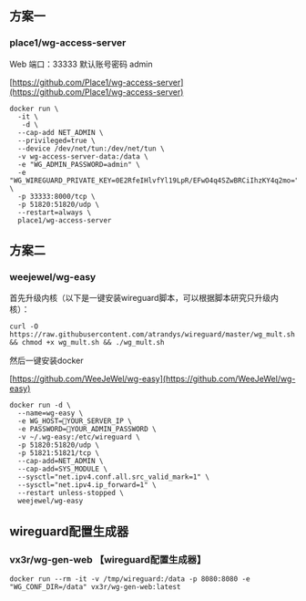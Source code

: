 ## 方案一

###  place1/wg-access-server

Web 端口：33333   默认账号密码 admin

[https://github.com/Place1/wg-access-server](https://github.com/Place1/wg-access-server)

~~~
docker run \
  -it \
   -d \
  --cap-add NET_ADMIN \
  --privileged=true \
  --device /dev/net/tun:/dev/net/tun \
  -v wg-access-server-data:/data \
  -e "WG_ADMIN_PASSWORD=admin" \
  -e "WG_WIREGUARD_PRIVATE_KEY=0E2RfeIHlvfYl19LpR/EFwO4q4SZwBRCiIhzKY4q2mo=" \
  -p 33333:8000/tcp \
  -p 51820:51820/udp \
  --restart=always \
  place1/wg-access-server
~~~



## 方案二

### weejewel/wg-easy

首先升级内核（以下是一键安装wireguard脚本，可以根据脚本研究只升级内核）：

```
curl -O https://raw.githubusercontent.com/atrandys/wireguard/master/wg_mult.sh && chmod +x wg_mult.sh && ./wg_mult.sh
```

然后一键安装docker

[https://github.com/WeeJeWel/wg-easy](https://github.com/WeeJeWel/wg-easy)

```
docker run -d \
  --name=wg-easy \
  -e WG_HOST=🚨YOUR_SERVER_IP \
  -e PASSWORD=🚨YOUR_ADMIN_PASSWORD \
  -v ~/.wg-easy:/etc/wireguard \
  -p 51820:51820/udp \
  -p 51821:51821/tcp \
  --cap-add=NET_ADMIN \
  --cap-add=SYS_MODULE \
  --sysctl="net.ipv4.conf.all.src_valid_mark=1" \
  --sysctl="net.ipv4.ip_forward=1" \
  --restart unless-stopped \
  weejewel/wg-easy
```



## wireguard配置生成器

### vx3r/wg-gen-web 【wireguard配置生成器】

```
docker run --rm -it -v /tmp/wireguard:/data -p 8080:8080 -e "WG_CONF_DIR=/data" vx3r/wg-gen-web:latest
```

